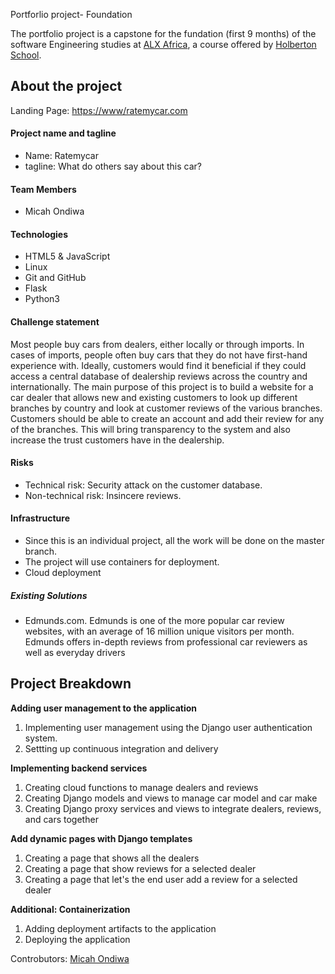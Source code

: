 Portforlio project- Foundation 

The portfolio project is a capstone for the fundation (first 9 months) of the software Engineering studies at [ALX Africa](https://www.alxafrica.com/software-engineering-2022/), a course offered by [Holberton School](https://www.holbertonschool.com/).

## About the project


Landing Page: [https://www/ratemycar.com](https://www.micahondiwa.com/rate-my_car/)

#### Project name and tagline

- Name: Ratemycar
- tagline: What do others say about this car? 

#### Team Members

- Micah Ondiwa

#### Technologies
- HTML5 & JavaScript 
- Linux
- Git and GitHub
- Flask
- Python3

#### Challenge statement

Most people buy cars from dealers, either locally or through imports. In cases of imports, people often buy cars that they do not have first-hand experience with. Ideally,  customers would find it beneficial if they could access a central database of dealership reviews across the country and internationally. The main purpose of this project is to build a website for a car dealer that allows new and existing customers to look up different branches by country and look at customer reviews of the various branches. Customers should be able to create an account and add their review for any of the branches. This will bring transparency to the system and also increase the trust customers have in the dealership.

#### Risks
- Technical risk: Security attack on the customer database.
- Non-technical risk: Insincere reviews.

#### Infrastructure
- Since this is an individual project, all the work will be done on the master branch.
- The project will use containers for deployment. 
- Cloud deployment 

##### Existing Solutions

- Edmunds.com. Edmunds is one of the more popular car review websites, with an average of 16 million unique visitors per month. Edmunds offers in-depth reviews from professional car reviewers as well as everyday drivers



## Project Breakdown

**Adding user management to the application**
1. Implementing user management using the Django user authentication system.
2. Settting up continuous integration and delivery

**Implementing backend services**
1. Creating cloud functions to manage dealers and reviews
2. Creating  Django models and views to manage car model and car make
3. Creating Django proxy services and views to integrate dealers, reviews, and cars together
 
**Add dynamic pages with Django templates**
1. Creating a page that shows all the dealers
2. Creating a page that show reviews for a selected dealer
3. Creating a page that let's the end user add a review for a selected dealer

**Additional: Containerization**
1. Adding deployment artifacts to the application
2. Deploying the application


Controbutors: [Micah Ondiwa](https://www.linkedin.com/in/micahondiwa/)
